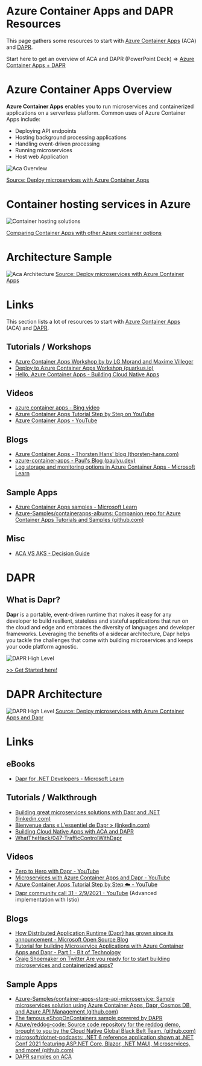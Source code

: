 # Azure Container Apps and DAPR Resources

This page gathers some resources to start with [Azure Container Apps](https://learn.microsoft.com/en-us/azure/container-apps/overview) (ACA) and [DAPR](https://dapr.io/).


Start here to get an overview of ACA and DAPR (PowerPoint Deck) => [Azure Container Apps + DAPR](https://livesend.microsoft.com/i/Hn75tMaQhfpTqXcJSjOLExTLRfIZc7YHMeBjaLEo4bbjJEsQPs1bcGKnVSKD8m2RSO___nA1hvQ1PLUSSIGNPsR2___qibp27Dh3D08D8KITx7kfmsBuwEK24nmqVz5QUpHPLUSSIGNEl41u6W)

# Azure Container Apps Overview


**Azure Container Apps**  enables you to run microservices and containerized applications on a serverless platform. Common uses of Azure Container Apps include:
 - Deploying API endpoints
 - Hosting background processing applications
 - Handling event-driven processing
 - Running microservices
 - Host web Application

![Aca Overview](./media/aca-overview.png)

[Source: Deploy microservices with Azure Container Apps](https://learn.microsoft.com/en-us/azure/architecture/example-scenario/serverless/microservices-with-container-apps)

# Container hosting services in Azure

![Container hosting solutions](./media/aca-comparison.png)

[Comparing Container Apps with other Azure container options](https://learn.microsoft.com/en-us/azure/container-apps/compare-options)


# Architecture Sample
![Aca Architecture](./media/aca-architecture.png)
[Source: Deploy microservices with Azure Container Apps](https://learn.microsoft.com/en-us/azure/architecture/example-scenario/serverless/microservices-with-container-apps)

# Links

This section lists a lot of resources to start with [Azure Container Apps](https://learn.microsoft.com/en-us/azure/container-apps/overview) (ACA) and [DAPR](https://dapr.io/).


## Tutorials / Workshops

 - [Azure Container Apps Workshop by by LG Morand and Maxime Villeger](https://github.com/lgmorand/workshop-aca)
 - [Deploy to Azure Container Apps Workshop (quarkus.io)](https://quarkus.io/quarkus-workshops/super-heroes/index-azure.html)
 - [Hello, Azure Container Apps - Building Cloud Native Apps](https://azure.github.io/Cloud-Native/blog/09-aca-fundamentals/)

## Videos

 - [azure container apps - Bing video](https://www.bing.com/videos/search?q=azure+container+apps+&FORM=HDRSC4)
 - [Azure Container Apps Tutorial Step by Step on YouTube](https://www.youtube.com/watch?v=MeTf58rE6oI&list=PLhl73Ukl8yfS9bTHeZ8FoklfC6D4Fk3Kj)
 - [Azure Container Apps - YouTube](https://www.youtube.com/playlist?list=PLG9qZAczREKlgkenSQh8nK3dTA4lTeD3N)

## Blogs

 - [Azure Container Apps - Thorsten Hans' blog (thorsten-hans.com)](https://www.thorsten-hans.com/tags/azure-container-apps/)
 - [azure-container-apps - Paul's Blog (paulyu.dev)](https://paulyu.dev/tags/azure-container-apps/)
 - [Log storage and monitoring options in Azure Container Apps - Microsoft Learn](https://learn.microsoft.com/en-us/azure/container-apps/log-options)

## Sample Apps

 - [Azure Container Apps samples - Microsoft Learn](https://learn.microsoft.com/en-us/azure/container-apps/samples)
 - [Azure-Samples/containerapps-albums: Companion repo for Azure Container Apps Tutorials and Samples (github.com)](https://github.com/Azure-Samples/containerapps-albums)

## Misc
 - [ACA VS AKS - Decision Guide](https://github.com/lgmorand/aca-vs-aks)


# DAPR

## What is Dapr?

**Dapr** is a portable, event-driven runtime that makes it easy for any developer to build resilient, stateless and stateful applications that run on the cloud and edge and embraces the diversity of languages and developer frameworks. Leveraging the benefits of a sidecar architecture, Dapr helps you tackle the challenges that come with building microservices and keeps your code platform agnostic.

![DAPR High Level](./media/dapr-high-level.png)

[>> Get Started here!](https://docs.dapr.io/getting-started/)

# DAPR Architecture

![DAPR High Level](./media/dapr-architecture.png)
[Source: Deploy microservices with Azure Container Apps and Dapr](https://learn.microsoft.com/en-us/azure/architecture/example-scenario/serverless/microservices-with-container-apps-dapr)

# Links

## eBooks

 - [Dapr for .NET Developers - Microsoft Learn](https://learn.microsoft.com/en-us/dotnet/architecture/dapr-for-net-developers/)

## Tutorials / Walkthrough

 - [Building great microservices solutions with Dapr and .NET (linkedin.com)](https://www.linkedin.com/learning/azure-dapr-for-dot-net-developers-part-1/building-great-microservices-solutions-with-dapr-and-dot-net?u=3322)
 - [Bienvenue dans « L'essentiel de Dapr » (linkedin.com)](https://www.linkedin.com/learning/l-essentiel-de-dapr/bienvenue-dans-l-essentiel-de-dapr?u=3322)
 - [Building Cloud Native Apps with ACA and DAPR](https://azure.github.io/Cloud-Native/blog/14-dapr-aca-quickstart/)
 - [WhatTheHack/047-TrafficControlWithDapr](https://github.com/microsoft/WhatTheHack/tree/master/047-TrafficControlWithDapr)

## Videos

 - [Zero to Hero with Dapr - YouTube](https://www.youtube.com/watch?v=AAQSShtl9S0)
 - [Microservices with Azure Container Apps and Dapr - YouTube](https://www.youtube.com/watch?v=s96io88CM6A&list=PLG9qZAczREKlgkenSQh8nK3dTA4lTeD3N)
 - [Azure Container Apps Tutorial Step by Step ☁️ - YouTube](https://www.youtube.com/playlist?list=PLhl73Ukl8yfS9bTHeZ8FoklfC6D4Fk3Kj)
 - [Dapr community call 31 - 2/9/2021 - YouTube](https://www.youtube.com/watch?v=ngIDOQApx8g) (Advanced implementation with Istio)

## Blogs
 - [How Distributed Application Runtime (Dapr) has grown since its announcement - Microsoft Open Source Blog](https://cloudblogs.microsoft.com/opensource/2020/04/29/distributed-application-runtime-dapr-growth-community-update/)
 - [Tutorial for building Microservice Applications with Azure Container Apps and Dapr - Part 1 - Bit of Technology](https://bitoftech.net/2022/08/25/tutorial-building-microservice-applications-azure-container-apps-dapr/)
 - [Craig Shoemaker on Twitter Are you ready for to start building microservices and containerized apps?](https://twitter.com/craigshoemaker/status/1529131988468244486?t=DnuPHn7L7Jkgwzysj7DQTg&s=19)


## Sample Apps
 - [Azure-Samples/container-apps-store-api-microservice: Sample microservices solution using Azure Container Apps, Dapr, Cosmos DB, and Azure API Management (github.com)](https://github.com/Azure-Samples/container-apps-store-api-microservice)
 - [The famous eShopOnContainers sample powered by DAPR](https://github.com/dotnet-architecture/eShopOnDapr)
 - [Azure/reddog-code: Source code repository for the reddog demo, brought to you by the Cloud Native Global Black Belt Team. (github.com)](https://github.com/Azure/reddog-code)
 - [microsoft/dotnet-podcasts: .NET 6 reference application shown at .NET Conf 2021 featuring ASP.NET Core, Blazor, .NET MAUI, Microservices, and more! (github.com)](https://github.com/microsoft/dotnet-podcasts)
 - [DAPR samples on ACA](https://learn.microsoft.com/en-us/samples/browse/?terms=dapr)

